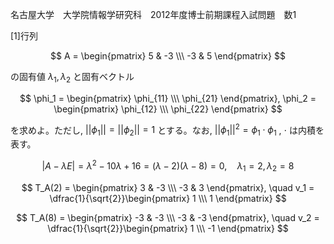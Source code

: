 名古屋大学　大学院情報学研究科　2012年度博士前期課程入試問題　数1

\[1]行列

$$
    A = \begin{pmatrix} 5 & -3 \\\ -3 & 5 \end{pmatrix}
$$

の固有値 $λ_1, λ_2$ と固有ベクトル

$$
    \phi_1 = \begin{pmatrix} \phi_{11} \\\ \phi_{21} \end{pmatrix},
    \phi_2 = \begin{pmatrix} \phi_{12} \\\ \phi_{22} \end{pmatrix}
$$

を求めよ。ただし, $||\phi_1|| = ||\phi_2|| = 1$ とする。なお, $||\phi_1||^2 = \phi_1 \cdot \phi_1$ , $\cdot$ は内積を表す。

$$
    |A - λE| = λ^2 - 10λ + 16 = (λ - 2)(λ - 8) = 0, \quad λ_1 = 2, λ_2 = 8
$$

$$
    T_A(2) = \begin{pmatrix} 3 & -3 \\\ -3 & 3 \end{pmatrix}, 
    \quad v_1 = \dfrac{1}{\sqrt{2}}\begin{pmatrix} 1 \\\ 1 \end{pmatrix}
$$

$$
     T_A(8) = \begin{pmatrix} -3 & -3 \\\ -3 & -3 \end{pmatrix}, 
    \quad v_2 = \dfrac{1}{\sqrt{2}}\begin{pmatrix} 1 \\\ -1 \end{pmatrix}
$$